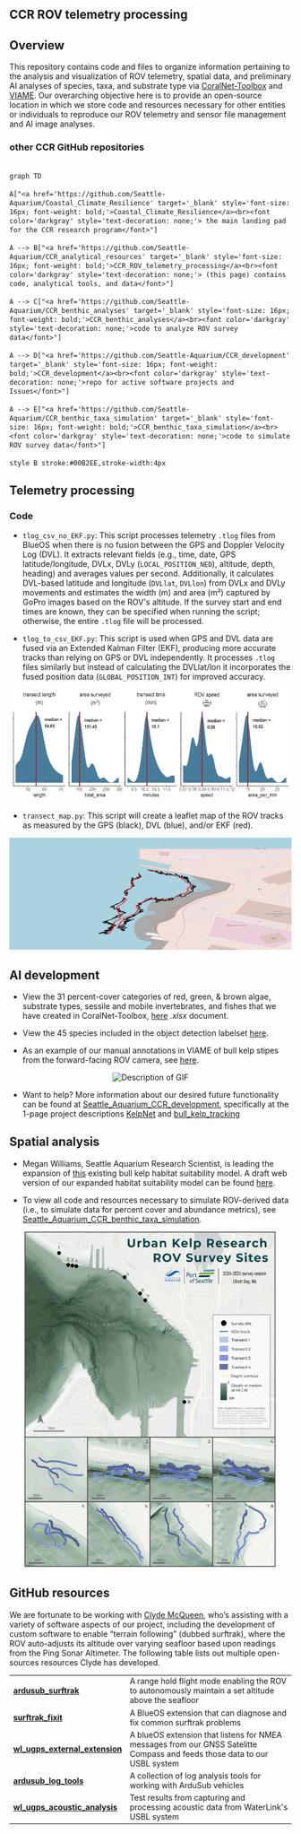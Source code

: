 ## CCR ROV telemetry processing

## Overview

This repository contains code and files to organize information pertaining to the analysis and visualization of ROV telemetry, spatial data, and preliminary AI analyses of species, taxa, and substrate type via [CoralNet-Toolbox](https://github.com/Jordan-Pierce/CoralNet-Toolbox) and [VIAME](https://www.viametoolkit.org/wp-content/uploads/2020/09/VIAME-AI-Workshop-Aug2020.pdf). 
Our overarching objective here is to provide an open-source location in which we store code and resources necessary for other entities or individuals to reproduce our ROV telemetry and sensor file management and AI image analyses. 

### other CCR GitHub repositories

```mermaid

graph TD

A["<a href='https://github.com/Seattle-Aquarium/Coastal_Climate_Resilience' target='_blank' style='font-size: 16px; font-weight: bold;'>Coastal_Climate_Resilience</a><br><font color='darkgray' style='text-decoration: none;'> the main landing pad for the CCR research program</font>"]

A --> B["<a href='https://github.com/Seattle-Aquarium/CCR_analytical_resources' target='_blank' style='font-size: 16px; font-weight: bold;'>CCR_ROV_telemetry_processing</a><br><font color='darkgray' style='text-decoration: none;'> (this page) contains code, analytical tools, and data</font>"]

A --> C["<a href='https://github.com/Seattle-Aquarium/CCR_benthic_analyses' target='_blank' style='font-size: 16px; font-weight: bold;'>CCR_benthic_analyses</a><br><font color='darkgray' style='text-decoration: none;'>code to analyze ROV survey data</font>"]

A --> D["<a href='https://github.com/Seattle-Aquarium/CCR_development' target='_blank' style='font-size: 16px; font-weight: bold;'>CCR_development</a><br><font color='darkgray' style='text-decoration: none;'>repo for active software projects and Issues</font>"]

A --> E["<a href='https://github.com/Seattle-Aquarium/CCR_benthic_taxa_simulation' target='_blank' style='font-size: 16px; font-weight: bold;'>CCR_benthic_taxa_simulation</a><br><font color='darkgray' style='text-decoration: none;'>code to simulate ROV survey data</font>"]

style B stroke:#00B2EE,stroke-width:4px

```

## Telemetry processing

### Code 
* `tlog_csv_no_EKF.py`: This script processes telemetry `.tlog` files from BlueOS when there is no fusion between the GPS and Doppler Velocity Log (DVL). It extracts relevant fields (e.g., time, date, GPS latitude/longitude, DVLx, DVLy (`LOCAL_POSITION_NED`), altitude, depth, heading) and averages values per second. Additionally, it calculates DVL-based latitude and longitude (`DVLlat`, `DVLlon`) from DVLx and DVLy movements and estimates the width (m) and area (m²) captured by GoPro images based on the ROV's altitude. If the survey start and end times are known, they can be specified when running the script; otherwise, the entire `.tlog` file will be processed.

* `tlog_to_csv_EKF.py`: This script is used when GPS and DVL data are fused via an Extended Kalman Filter (EKF), producing more accurate tracks than relying on GPS or DVL independently. It processes `.tlog` files similarly but instead of calculating the DVLlat/lon it incorporates the fused position data (`GLOBAL_POSITION_INT`) for improved accuracy. 
<p align="center">
  <img src="figures/survey_params.png" width="600", height="200" /> 
</p>

* `transect_map.py`: This script will create a leaflet map of the ROV tracks as measured by the GPS (black), DVL (blue), and/or EKF (red). 
<p align="center">
  <img src="figures/GPS_EKF_tracks.jpg" width="600", height="200" /> 
</p>

## AI development 

* View the 31 percent-cover categories of red, green, & brown algae, substrate types, sessile and mobile invertebrates, and fishes that we have created in CoralNet-Toolbox, [here](https://www.dropbox.com/scl/fi/o2oxc0fen94m5o8x5a5el/percent_cover_labelset.xlsx?rlkey=kh8dlx9fpo9pz5wxnn8eaq5e4&dl=0) *.xlsx* document.

* View the 45 species included in the object detection labelset [here](https://www.dropbox.com/scl/fi/v8k7ndggqiwn6cdxrfnyj/objects_labelset.xlsx?rlkey=p26n0qj0jekl5j0s0cbt2g1bj&dl=0).

* As an example of our manual annotations in VIAME of bull kelp stipes from the forward-facing ROV camera, see [here](https://viame.kitware.com/#/viewer/6650f76027e66d3c73937562).

<div align="center">
  <img src="figures/Toolbox_percentcover.gif" alt="Description of GIF", width="500", height="300">
</div>

* Want to help? More information about our desired future functionality can be found at [Seattle_Aquarium_CCR_development](https://github.com/Seattle-Aquarium/CCR_development/tree/main), specifically at the 1-page project descriptions [KelpNet](https://github.com/Seattle-Aquarium/CCR_development/blob/main/1-pagers/KelpNet.md) and [bull_kelp_tracking](https://github.com/Seattle-Aquarium/CCR_development/blob/main/1-pagers/bull_kelp_tracking.md)

## Spatial analysis

* Megan Williams, Seattle Aquarium Research Scientist, is leading the expansion of [this](https://experience.arcgis.com/experience/b11daaa83ff045f1a9d88b2b926e1f75) existing bull kelp habitat suitability model. A draft web version of our expanded habitat suitability model can be found [here](https://experience.arcgis.com/experience/17d4311a53454108a1196b90bd236547/page/Map/).

* To view all code and resources necessary to simulate ROV-derived data (i.e., to simulate data for percent cover and abundance metrics), see [Seattle_Aquarium_CCR_benthic_taxa_simulation](https://github.com/Seattle-Aquarium/CCR_benthic_taxa_simulation).


<p align="center">
  <img src="figures/Port_2425_map.png" width="450", height="600"/>
</p>

## GitHub resources

We are fortunate to be working with [Clyde McQueen](https://github.com/clydemcqueen), who’s assisting with a variety of software aspects of our project, including the development of custom software to enable “terrain following” (dubbed surftrak), where the ROV auto-adjusts its altitude over varying seafloor based upon readings from the Ping Sonar Altimeter. The following table lists out multiple open-sources resources Clyde has developed.

<table>
<tr> <td> <a href="https://github.com/clydemcqueen/ardusub_surftrak"> <b> ardusub_surftrak </b> </a> </td> <td> A range hold flight mode enabling the ROV to autonomously maintain a set altitude above the seafloor </td> </tr> 
<tr> <td> <a href="https://github.com/clydemcqueen/surftrak_fixit"> <b> surftrak_fixit </b> </a> </td> <td> A BlueOS extension that can diagnose and fix common surftrak problems </td> </tr> 
<tr> <td> <a href="https://github.com/clydemcqueen/wl_ugps_external_extension"> <b> wl_ugps_external_extension </b> </a> </td> <td> A blueOS extension that listens for NMEA messages from our GNSS Satelitte Compass and feeds those data to our USBL system </td> </tr> 
<tr> <td> <a href="https://github.com/clydemcqueen/ardusub_log_tools"> <b> ardusub_log_tools </b> </a> </td> <td> A collection of log analysis tools for working with ArduSub vehicles </td> </tr> 
<tr> <td> <a href="https://github.com/clydemcqueen/wl_ugps_acoustic_analysis"> <b> wl_ugps_acoustic_analysis </b> </a> </td> <td> Test results from capturing and processing acoustic data from WaterLink's USBL system </td> </tr> 
</table>

